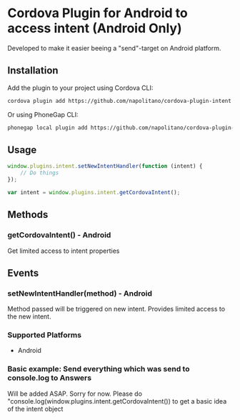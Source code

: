# Cordova Plugin for Android to access intent (Android Only)

Developed to make it easier beeing a "send"-target on Android platform. 

## Installation

Add the plugin to your project using Cordova CLI:

```bash
cordova plugin add https://github.com/napolitano/cordova-plugin-intent
```
Or using PhoneGap CLI:

```bash
phonegap local plugin add https://github.com/napolitano/cordova-plugin-intent
```

## Usage

```js
window.plugins.intent.setNewIntentHandler(function (intent) {
    // Do things
});
```

```js
var intent = window.plugins.intent.getCordovaIntent();
```


## Methods

### getCordovaIntent() - Android
Get limited access to intent properties

## Events

### setNewIntentHandler(method) - Android
Method passed will be triggered on new intent. Provides limited access to the new intent. 


### Supported Platforms

- Android


### Basic example: Send everything which was send to console.log to Answers

Will be added ASAP. Sorry for now. Please do "console.log(window.plugins.intent.getCordovaIntent()) to get a basic idea of the intent object
